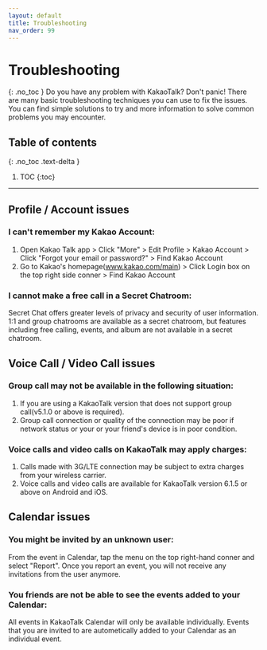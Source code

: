 ```yaml
---
layout: default
title: Troubleshooting
nav_order: 99
---
```


# Troubleshooting
{: .no_toc }
Do you have any problem with KakaoTalk? Don't panic! There are many basic troubleshooting techniques you can use to fix the issues. You can find simple solutions to try and more information to solve common problems you may encounter.


## Table of contents
{: .no_toc .text-delta }

1. TOC
{:toc}

---

## Profile / Account issues
### I can't remember my Kakao Account:
1. Open Kakao Talk app > Click "More" > Edit Profile > Kakao Account > Click "Forgot your email or password?" > Find Kakao Account
2. Go to Kakao's homepage(www.kakao.com/main) > Click Login box on the top right side conner > Find Kakao Account
### I cannot make a free call in a Secret Chatroom:
Secret Chat offers greater levels of privacy and security of user information. 1:1 and group chatrooms are available as a secret chatroom, but features including free calling, events, and album are not available in a secret chatroom.



## Voice Call / Video Call issues
### Group call may not be available in the following situation:
1. If you are using a KakaoTalk version that does not support group call(v5.1.0 or above is required).
2. Group call connection or quality of the connection may be poor if network status or your or your friend's device is in poor condition.


### Voice calls and video calls on KakaoTalk may apply charges:
1. Calls made with 3G/LTE connection may be subject to extra charges from your wireless carrier.
2. Voice calls and video calls are available for KakaoTalk version 6.1.5 or above on Android and iOS.



## Calendar issues
### You might be invited by an unknown user:
From the event in Calendar, tap the menu on the top right-hand conner and select "Report". Once you report an event, you will not receive any invitations from the user anymore.


### You friends are not be able to see the events added to your Calendar:
All events in KakaoTalk Calendar will only be available individually.
Events that you are invited to are autometically added to your Calendar as an individual event.
